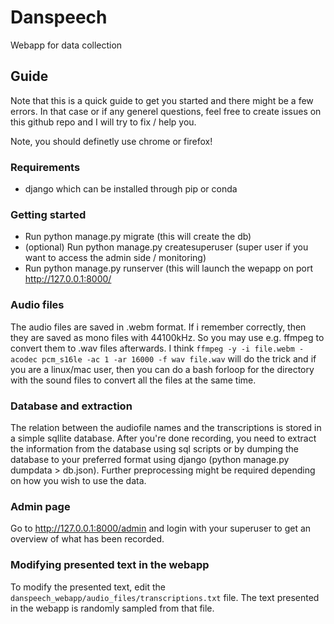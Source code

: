 # Danspeech
Webapp for data collection

## Guide 
Note that this is a quick guide to get you started and there might be a few errors. In that case or if any generel questions, feel free to create issues on this github repo and I will try to fix / help you. 

Note, you should definetly use chrome or firefox!

### Requirements
* django which can be installed through pip or conda

### Getting started
* Run python manage.py migrate (this will create the db)
* (optional) Run python manage.py createsuperuser (super user if you want to access the admin side / monitoring)
* Run python manage.py runserver (this will launch the wepapp on port http://127.0.0.1:8000/

### Audio files
The audio files are saved in .webm format. If i remember correctly, then they are saved as mono files with 44100kHz. So you may use e.g. ffmpeg to convert them to .wav files afterwards. I think `ffmpeg -y -i file.webm -acodec pcm_s16le -ac 1 -ar 16000 -f wav file.wav` will do the trick and if you are a linux/mac user, then you can do a bash forloop for the directory with the sound files to convert all the files at the same time.

### Database and extraction
The relation between the audiofile names and the transcriptions is stored in a simple sqllite database. After you're done recording, you need to extract the information from the database using sql scripts or by dumping the database to your preferred format using django (python manage.py dumpdata > db.json). Further preprocessing might be required depending on how you wish to use the data.

### Admin page
Go to http://127.0.0.1:8000/admin and login with your superuser to get an overview of what has been recorded.

### Modifying presented text in the webapp
To modify the presented text, edit the `danspeech_webapp/audio_files/transcriptions.txt` file. The text presented in the webapp is randomly sampled from that file.
